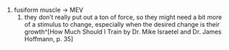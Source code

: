 1. fusiform muscle → MEV
	1. they don’t really put out a ton of force, so they might need a bit more of a stimulus to change, especially when the desired change is their growth^[How Much Should I Train by Dr. Mike Israetel and Dr. James Hoffmann, p. 35]
